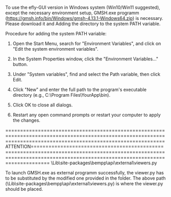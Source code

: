 To use the efly-GUI version in Windows system (Win10/Win11 suggested), except the necessary environment setup, GMSH.exe programm (https://gmsh.info/bin/Windows/gmsh-4.13.1-Windows64.zip) is necessary. Please download it and Adding the directory to the system PATH variable.

Procedure for adding the system PATH variable:

1. Open the Start Menu, search for "Environment Variables", and click on "Edit the system environment variables".

2. In the System Properties window, click the "Environment Variables..." button.

3. Under "System variables", find and select the Path variable, then click Edit.

4. Click "New" and enter the full path to the program's executable directory (e.g., C:\Program Files\YourApp\bin).

5. Click OK to close all dialogs.

6. Restart any open command prompts or restart your computer to apply the changes.

==================================================================================================================================================================ATTENTION========================================================================================================================================================================
\Lib\site-packages\bempp\api\external\viewers.py

To launch GMSH.exe as external programm successfully, the viewer.py has to be substituted by the modified one provided in the folder. The above path (\Lib\site-packages\bempp\api\external\viewers.py) is where the viewer.py should be placed.




